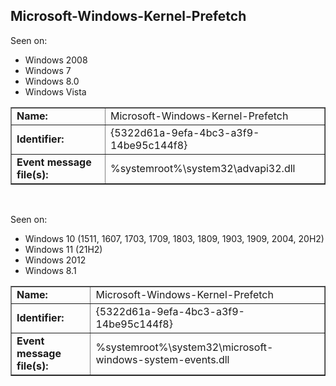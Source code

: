 ## Microsoft-Windows-Kernel-Prefetch

Seen on:
* Windows 2008
* Windows 7
* Windows 8.0
* Windows Vista

<table border="1" class="docutils">
  <tbody>
    <tr>
      <td><b>Name:</b></td>
      <td>Microsoft-Windows-Kernel-Prefetch</td>
    </tr>
    <tr>
      <td><b>Identifier:</b></td>
      <td>{5322d61a-9efa-4bc3-a3f9-14be95c144f8}</td>
    </tr>
    <tr>
      <td><b>Event message file(s):</b></td>
      <td>%systemroot%\system32\advapi32.dll</td>
    </tr>
  </tbody>
</table>

&nbsp;

Seen on:
* Windows 10 (1511, 1607, 1703, 1709, 1803, 1809, 1903, 1909, 2004, 20H2)
* Windows 11 (21H2)
* Windows 2012
* Windows 8.1

<table border="1" class="docutils">
  <tbody>
    <tr>
      <td><b>Name:</b></td>
      <td>Microsoft-Windows-Kernel-Prefetch</td>
    </tr>
    <tr>
      <td><b>Identifier:</b></td>
      <td>{5322d61a-9efa-4bc3-a3f9-14be95c144f8}</td>
    </tr>
    <tr>
      <td><b>Event message file(s):</b></td>
      <td>%systemroot%\system32\microsoft-windows-system-events.dll</td>
    </tr>
  </tbody>
</table>

&nbsp;


